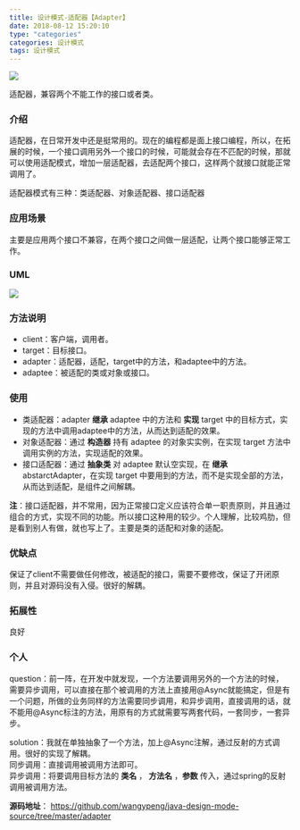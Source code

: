 ```yaml
---
title: 设计模式-适配器【Adapter】
date: 2018-08-12 15:20:10
type: "categories"
categories: 设计模式
tags: 设计模式
---
```


![](img/index-page-img/设计模式.png)

适配器，兼容两个不能工作的接口或者类。

<!-- more -->


### 介绍
适配器，在日常开发中还是挺常用的。现在的编程都是面上接口编程，所以，在拓展的时候，一个接口调用另外一个接口的时候，可能就会存在不匹配的时候，那就可以使用适配模式，增加一层适配器，去适配两个接口，这样两个就接口就能正常调用了。

适配器模式有三种：类适配器、对象适配器、接口适配器


### 应用场景

主要是应用两个接口不兼容，在两个接口之间做一层适配，让两个接口能够正常工作。


### UML

![](img/设计模式-适配器Adapter/UML.png)


### 方法说明	

* client：客户端，调用者。
* target：目标接口。
* adapter：适配器，适配，target中的方法，和adaptee中的方法。
* adaptee：被适配的类或对象或接口。


### 使用	

* 类适配器：adapter **继承** adaptee 中的方法和 **实现** target 中的目标方式，实现的方法中调用adaptee中的方法，从而达到适配的效果。
* 对象适配器：通过 **构造器** 持有 adaptee 的对象实实例，在实现 target 方法中调用实例的方法，实现适配的效果。
* 接口适配器：通过 **抽象类** 对 adaptee 默认空实现，在 **继承** abstarctAdapter，在实现 target 中要用到的方法，而不是实现全部的方法，从而达到适配，是组件之间解耦。	

**注**：接口适配器，并不常用，因为正常接口定义应该符合单一职责原则，并且通过组合的方式，实现不同的功能。所以接口这种用的较少。个人理解，比较鸡肋，但是看到别人有做，就也写上了。主要是类的适配和对象的适配。


### 优缺点

保证了client不需要做任何修改，被适配的接口，需要不要修改，保证了开闭原则，并且对源码没有入侵。很好的解耦。

### 拓展性

良好


### 个人

question：前一阵，在开发中就发现，一个方法要调用另外的一个方法的时候，需要异步调用，可以直接在那个被调用的方法上直接用@Async就能搞定，但是有一个问题，所做的业务同样的方法需要同步调用，和异步调用，直接调用的话，就不能用@Async标注的方法，用原有的方式就需要写两套代码，一套同步，一套异步。

solution：我就在单独抽象了一个方法，加上@Async注解，通过反射的方式调用。很好的实现了解耦。		
同步调用：直接调用被调用方法即可。		
异步调用：将要调用目标方法的 **类名** ， **方法名** ，**参数** 传入，通过spring的反射调用被调用方法。		

		


**源码地址**：
<a>https://github.com/wangypeng/java-design-mode-source/tree/master/adapter</a>